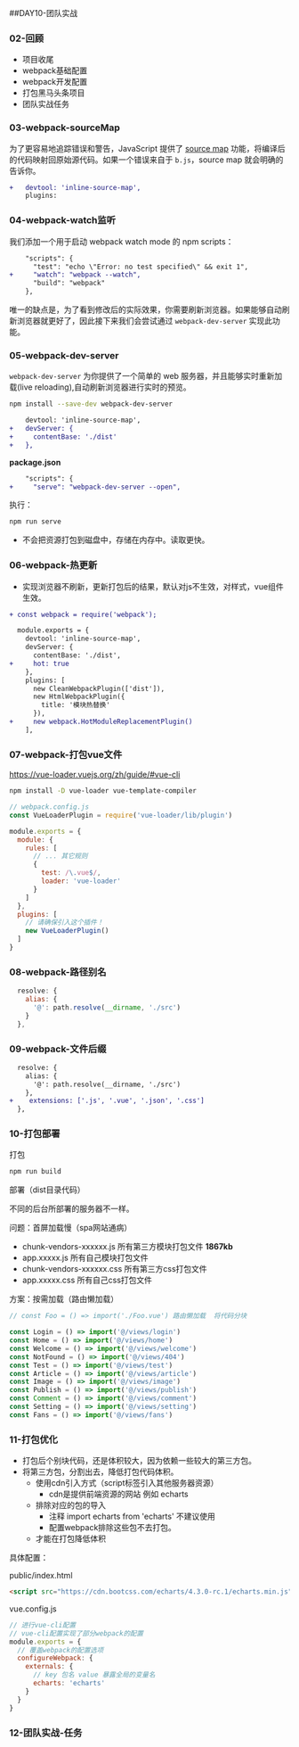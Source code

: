 ##DAY10-团队实战

### 02-回顾

- 项目收尾
- webpack基础配置
- webpack开发配置
- 打包黑马头条项目
- 团队实战任务



### 03-webpack-sourceMap

为了更容易地追踪错误和警告，JavaScript 提供了 [source map](http://blog.teamtreehouse.com/introduction-source-maps) 功能，将编译后的代码映射回原始源代码。如果一个错误来自于 `b.js`，source map 就会明确的告诉你。

```diff
+   devtool: 'inline-source-map',
    plugins:

```



### 04-webpack-watch监听

我们添加一个用于启动 webpack watch mode 的 npm scripts：

```diff
    "scripts": {
      "test": "echo \"Error: no test specified\" && exit 1",
+     "watch": "webpack --watch",
      "build": "webpack"
    },

```

唯一的缺点是，为了看到修改后的实际效果，你需要刷新浏览器。如果能够自动刷新浏览器就更好了，因此接下来我们会尝试通过 `webpack-dev-server` 实现此功能。



### 05-webpack-dev-server

`webpack-dev-server` 为你提供了一个简单的 web 服务器，并且能够实时重新加载(live reloading),自动刷新浏览器进行实时的预览。

```bash
npm install --save-dev webpack-dev-server
```

```diff
    devtool: 'inline-source-map',
+   devServer: {
+     contentBase: './dist'
+   },

```

**package.json**

```diff
    "scripts": {
+     "serve": "webpack-dev-server --open",

```

执行：

```bash
npm run serve
```

- 不会把资源打包到磁盘中，存储在内存中。读取更快。

### 06-webpack-热更新

- 实现浏览器不刷新，更新打包后的结果，默认对js不生效，对样式，vue组件生效。

```diff
+ const webpack = require('webpack');

  module.exports = {
    devtool: 'inline-source-map',
    devServer: {
      contentBase: './dist',
+     hot: true
    },
    plugins: [
      new CleanWebpackPlugin(['dist']),
      new HtmlWebpackPlugin({
        title: '模块热替换'
      }),
+     new webpack.HotModuleReplacementPlugin()
    ],

```



### 07-webpack-打包vue文件

https://vue-loader.vuejs.org/zh/guide/#vue-cli

```bash
npm install -D vue-loader vue-template-compiler
```

```js
// webpack.config.js
const VueLoaderPlugin = require('vue-loader/lib/plugin')

module.exports = {
  module: {
    rules: [
      // ... 其它规则
      {
        test: /\.vue$/,
        loader: 'vue-loader'
      }
    ]
  },
  plugins: [
    // 请确保引入这个插件！
    new VueLoaderPlugin()
  ]
}

```

### 08-webpack-路径别名

```js
  resolve: {
    alias: {
      '@': path.resolve(__dirname, './src')
    }
  },

```

### 09-webpack-文件后缀

```diff
  resolve: {
    alias: {
      '@': path.resolve(__dirname, './src')
    },
+    extensions: ['.js', '.vue', '.json', '.css']
  },

```



### 10-打包部署

打包

```bash
npm run build
```

部署（dist目录代码）

不同的后台所部署的服务器不一样。



问题：首屏加载慢（spa网站通病）

- chunk-vendors-xxxxxx.js   所有第三方模块打包文件    **1867kb**
- app.xxxxx.js  所有自己模块打包文件
- chunk-vendors-xxxxxx.css  所有第三方css打包文件
- app.xxxxx.css 所有自己css打包文件

方案：按需加载（路由懒加载）

```js
// const Foo = () => import('./Foo.vue') 路由懒加载  将代码分块

const Login = () => import('@/views/login')
const Home = () => import('@/views/home')
const Welcome = () => import('@/views/welcome')
const NotFound = () => import('@/views/404')
const Test = () => import('@/views/test')
const Article = () => import('@/views/article')
const Image = () => import('@/views/image')
const Publish = () => import('@/views/publish')
const Comment = () => import('@/views/comment')
const Setting = () => import('@/views/setting')
const Fans = () => import('@/views/fans')
```



### 11-打包优化

- 打包后个别块代码，还是体积较大，因为依赖一些较大的第三方包。
- 将第三方包，分割出去，降低打包代码体积。
  - 使用cdn引入方式（script标签引入其他服务器资源）
    - cdn是提供前端资源的网站  例如 echarts
  - 排除对应的包的导入
    - 注释 import echarts from 'echarts'   不建议使用
    - 配置webpack排除这些包不去打包。
  - 才能在打包降低体积



具体配置：

public/index.html

```html
<script src="https://cdn.bootcss.com/echarts/4.3.0-rc.1/echarts.min.js"></script>
```

vue.config.js

```js
// 进行vue-cli配置
// vue-cli配置实现了部分webpack的配置
module.exports = {
  // 覆盖webpack的配置选项
  configureWebpack: {
    externals: {
      // key 包名 value 暴露全局的变量名
      echarts: 'echarts'
    }
  }
}

```





### 12-团队实战-任务





